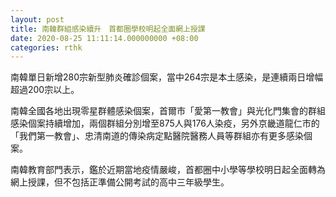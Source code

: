 ```yaml
---
layout: post
title: 南韓群組感染續升　首都圈學校明起全面網上授課
date: 2020-08-25 11:11:14.000000000 +08:00
categories: rthk
---
```


南韓單日新增280宗新型肺炎確診個案，當中264宗是本土感染，是連續兩日增幅超過200宗以上。

南韓全國各地出現零星群體感染個案，首爾市「愛第一教會」與光化門集會的群組感染個案持續增加，兩個群組分別增至875人與176人染疫，另外京畿道龍仁市的「我們第一教會」、忠清南道的傳染病定點醫院醫務人員等群組亦有更多感染個案。

南韓教育部門表示，鑑於近期當地疫情嚴峻，首都圈中小學等學校明日起全面轉為網上授課，但不包括正準備公開考試的高中三年級學生。
